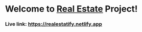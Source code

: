 <h1>Welcome to <a href="https://realestatify.netlify.app/">Real Estate</a> Project!</h1>
<h3>Live link: <a href="https://realestatify.netlify.app/">https://realestatify.netlify.app</a></h3>
